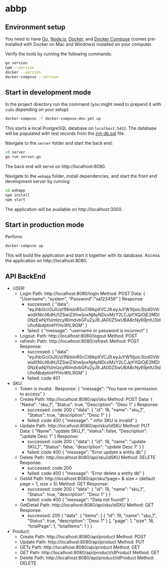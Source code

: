 # abbp

## Environment setup

You need to have [Go](https://golang.org/),
[Node.js](https://nodejs.org/),
[Docker](https://www.docker.com/), and
[Docker Compose](https://docs.docker.com/compose/)
(comes pre-installed with Docker on Mac and Windows)
installed on your computer.

Verify the tools by running the following commands:

```sh
go version
npm --version
docker --version
docker-compose --version
```

## Start in development mode

In the project directory run the command (you might
need to prepend it with `sudo` depending on your setup):

```sh
docker-compose -f docker-compose-dev.yml up
```

This starts a local PostgreSQL database on `localhost:5432`.
The database will be populated with test records from the
[init-db.sql](init-db.sql) file.

Navigate to the `server` folder and start the back end:

```sh
cd server
go run server.go
```

The back end will serve on http://localhost:8080.

Navigate to the `webapp` folder, install dependencies,
and start the front end development server by running:

```sh
cd webapp
npm install
npm start
```

The application will be available on http://localhost:3000.

## Start in production mode

Perform:

```sh
docker-compose up
```

This will build the application and start it together with
its database. Access the application on http://localhost:8080.

## API BackEnd

- USER:
  - Login
    Path: http://localhost:8080/login
    Method: POST
    Data: {
    "Username": "system",
    "Password":"sa123456"
    }
    Response:
    - successed:
      {
      "data": "eyJhbGciOiJIUzI1NiIsInR5cCI6IkpXVCJ9.eyJuYW1lIjoic3lzdGVtIiwidXNlciI6dHJ1ZSwiZXhwIjoxNjAyNDcxMzY2LCJpYXQiOjE2MDI0NzEwNjYsImlzcyI6ImdvbGFuZyJ9.JA00ZSwUBA8cNy69jntU3ldUhoNbdptinHYHvWtL9GM"
      }
    - failed:
      {
      "message": "username or password is incorrect"
      }
  - Logout:
    Path: http://localhost:8080/logout
    Method: POST
  - refresh:
    Path: http://localhost:8080/refresh
    Method: POST
    Response:
    - successed:
      {
      "data": "eyJhbGciOiJIUzI1NiIsInR5cCI6IkpXVCJ9.eyJuYW1lIjoic3lzdGVtIiwidXNlciI6dHJ1ZSwiZXhwIjoxNjAyNDcxMzY2LCJpYXQiOjE2MDI0NzEwNjYsImlzcyI6ImdvbGFuZyJ9.JA00ZSwUBA8cNy69jntU3ldUhoNbdptinHYHvWtL9GM"
      }
    - failed: code 401
- SKU:
  - Token is invalid :
    Response:
    {
    "message": "You have no permission to access"
    }
  - Create
    Path: http://localhost:8080/api/sku
    Method: POST
    Data:
    {
    "Name": "sku_1",
    "Status": true,
    "Description": "Desc 1"
    }
    Response:
    - successed: code 200
      {
      "data": {
      "id": 18,
      "name": "sku_1",
      "Status": true,
      "description": "Desc 1"
      }
      }
    - failed: code 400
      {
      "message": " infor SKU is invalid"
      }
  - Update
    Path: http://localhost:8080/api/sku/idSKU
    Method: PUT
    Data:
    {
    "Name": "update SKU_1",
    "status": false,
    "Description": "update Desc 1"
    }
    Response:
    - successed: code 200
      {
      "data": {
      "id": 18,
      "name": "update SKU_1",
      "Status": false,
      "description": "update Desc 1"
      }
      }
    - failed: code 400
      {
      "message": "Error update a entity db"
      }
  - Delete
    Path: http://localhost:8080/api/sku/idSKU
    Method: DELETE
    Response:
    - successed: code 200
    - failed: code 400
      {
      "message": "Error delete a entity db"
      }
  - GetAll
    Path: http://localhost:8080/api/sku?page= & size = (default page = 1, size = 5)
    Method: GET
    Response:
    - successed: code 200
      {
      "data": {
      "id": 19,
      "name": "sku_1",
      "Status": true,
      "description": "Desc 1"
      }
      }
    - failed: code 400
      {
      "message": "Data not found!"
      }
  - GetDetail
    Path: http://localhost:8080/api/sku/idSKU
    Method: GET
    Response:
    - successed: 200
      {
      "data": {
      "items": [
      {
      "id": 19,
      "name": "sku_1",
      "Status": true,
      "description": "Desc 1"
      }
      ],
      "page": 1,
      "size": 16,
      "totalPage": 1,
      "totalItems": 1
      }
      }
- Product:
  - Create
    Path: http://localhost:8080/api/product
    Method: POST
  - Update
    Path: http://localhost:8080/api/product
    Method: PUT
  - GETs
    Path: http://localhost:8080/api/product
    Method: GET
  - GET
    Path: http://localhost:8080/api/product/idProduct
    Method: GET
  - Delete
    Path: http://localhost:8080/api/product/idProduct
    Method: DELETE
